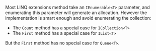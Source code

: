 ﻿Most LINQ extensions method take an `IEnumerable<T>` parameter, and enumerating this parameter will generate an allocation.
However the implementation is smart enough and avoid enumerating the collection:

- The `Count` method has a special case for `ICollection<T>`
- The `First` method has a special case for `IList<T>`

But the `First` method has no special case for `Queue<T>`.